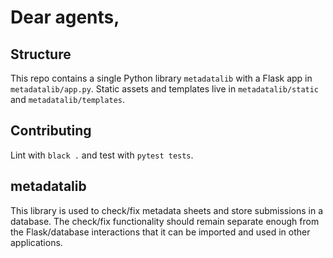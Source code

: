 # Dear agents,

## Structure

This repo contains a single Python library `metadatalib` with a Flask app in `metadatalib/app.py`. Static assets and templates live in `metadatalib/static` and `metadatalib/templates`.

## Contributing

Lint with `black .` and test with `pytest tests`.

## metadatalib

This library is used to check/fix metadata sheets and store submissions in a database. The check/fix functionality should remain separate enough from the Flask/database interactions that it can be imported and used in other applications.
